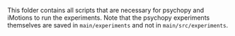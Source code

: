 This folder contains all scripts that are necessary for psychopy and iMotions to run the experiments.
Note that the psychopy experiments themselves are saved in `main/experiments` and not in `main/src/experiments`.